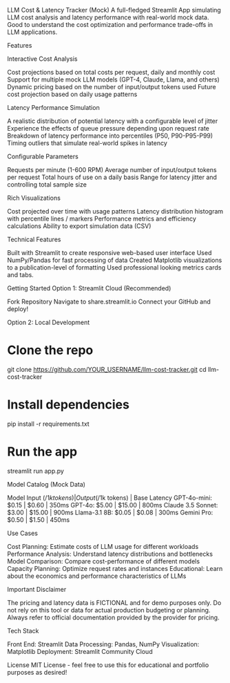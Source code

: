 LLM Cost & Latency Tracker (Mock)
A full-fledged Streamlit App simulating LLM cost analysis and latency performance with real-world mock data. Good to understand the cost optimization and performance trade-offs in LLM applications.

Features


Interactive Cost Analysis


Cost projections based on total costs per request, daily and monthly cost
Support for multiple mock LLM models (GPT-4, Claude, Llama, and others)
Dynamic pricing based on the number of input/output tokens used
Future cost projection based on daily usage patterns

Latency Performance Simulation


A realistic distribution of potential latency with a configurable level of jitter
Experience the effects of queue pressure depending upon request rate
Breakdown of latency performance into percentiles (P50, P90-P95-P99)
Timing outliers that simulate real-world spikes in latency

Configurable Parameters


Requests per minute (1-600 RPM)
Average number of input/output tokens per request
Total hours of use on a daily basis
Range for latency jitter and controlling total sample size


Rich Visualizations


Cost projected over time with usage patterns
Latency distribution histogram with percentile lines / markers
Performance metrics and efficiency calculations
Ability to export simulation data (CSV)


Technical Features


Built with Streamlit to create responsive web-based user interface
Used NumPy/Pandas for fast processing of data
Created Matplotlib visualizations to a publication-level of formatting
Used professional looking metrics cards and tabs.


Getting Started
Option 1: Streamlit Cloud (Recommended)


Fork Repository
Navigate to share.streamlit.io
Connect your GitHub and deploy!

Option 2: Local Development
# Clone the repo
git clone https://github.com/YOUR_USERNAME/llm-cost-tracker.git
cd llm-cost-tracker

# Install dependencies
pip install -r requirements.txt

# Run the app
streamlit run app.py

Model Catalog (Mock Data)

Model Input ($/1k tokens) | Output ($/1k tokens) | Base Latency
GPT-4o-mini: $0.15 | $0.60 | 350ms
GPT-4o: $5.00 | $15.00 | 800ms 
Claude 3.5 Sonnet: $3.00 | $15.00 | 900ms 
Llama-3.1 8B: $0.05 | $0.08 | 300ms 
Gemini Pro: $0.50 | $1.50 | 450ms


 Use Cases


Cost Planning: Estimate costs of LLM usage for different workloads
Performance Analysis: Understand latency distributions and bottlenecks
Model Comparison: Compare cost-performance of different models
Capacity Planning: Optimize request rates and instances
Educational: Learn about the economics and performance characteristics of LLMs

Important Disclaimer

The pricing and latency data is FICTIONAL and for demo purposes only. Do not rely on this tool or data for actual production budgeting or planning. Always refer to official documentation provided by the provider for pricing.

Tech Stack


Front End: Streamlit
Data Processing: Pandas, NumPy
Visualization: Matplotlib
Deployment: Streamlit Community Cloud

License 
MIT License - feel free to use this for educational and portfolio purposes as desired!

